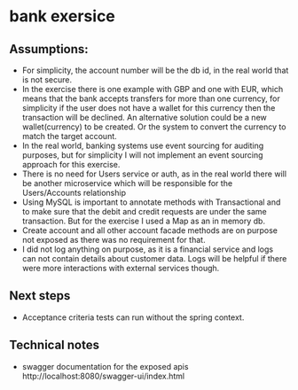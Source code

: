 # bank exersice

## Assumptions:
- For simplicity, the account number will be the db id, in the real world that is not secure.
- In the exercise there is one example with GBP and one with EUR, which means that the bank accepts transfers for more than one currency, for simplicity if the user does not have a wallet for this currency then the transaction will be declined. 
An alternative solution could be a new wallet(currency) to be created.
Or the system to convert the currency to match the target account.
- In the real world, banking systems use event sourcing for auditing purposes, but for simplicity I will not implement an event sourcing approach for this exercise.
- There is no need for Users service or auth, as in the real world there will be another microservice which will be responsible for the Users/Accounts relationship
- Using MySQL is important to annotate methods with Transactional and to make sure that the debit and credit requests are under the same transaction. But for the exercise I used a Map as an in memory db.
- Create account and all other account facade methods are on purpose not exposed as there was no requirement for that.
- I did not log anything on purpose, as it is a financial service and logs can not contain details about customer data. Logs will be helpful if there were more interactions with external services though.


## Next steps
- Acceptance criteria tests can run without the spring context. 

## Technical notes
- swagger documentation for the exposed apis http://localhost:8080/swagger-ui/index.html